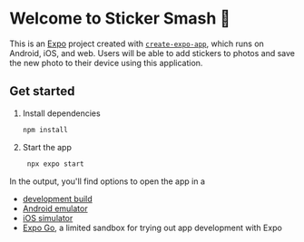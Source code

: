 # Welcome to Sticker Smash 📸
This is an [Expo](https://expo.dev) project created with [`create-expo-app`](https://www.npmjs.com/package/create-expo-app), which runs on Android, iOS, and web. Users will be able to add stickers to photos and save the new photo to their device using this application.

## Get started

1. Install dependencies

   ```bash
   npm install
   ```

2. Start the app

   ```bash
    npx expo start
   ```

In the output, you'll find options to open the app in a

- [development build](https://docs.expo.dev/develop/development-builds/introduction/)
- [Android emulator](https://docs.expo.dev/workflow/android-studio-emulator/)
- [iOS simulator](https://docs.expo.dev/workflow/ios-simulator/)
- [Expo Go](https://expo.dev/go), a limited sandbox for trying out app development with Expo
